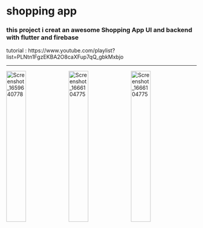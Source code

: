 <h1>shopping app</h1>

<h3>
this project i creat an awesome  Shopping App UI and backend with flutter and firebase
</h3>
<p>
tutorial :
https://www.youtube.com/playlist?list=PLNtn1FgzEKBA2O8caXFup7qQ_gbkMxbjo
</p>
<hr>
<div style = ""> 
<img src="https://github.com/alireza4585/ecommerce1/assets/102475069/fddd1339-714a-4a26-96b9-0bf93dd4cc6e" alt="Screenshot_1659640778" width="32%"/>
<img src="https://github.com/alireza4585/ecommerce1/assets/102475069/b3a289a6-9d19-4e5c-9bcb-ccd80ba8b3de" alt="Screenshot_1666104775" width="32%"/>
<img src="https://github.com/alireza4585/ecommerce1/assets/102475069/aa54dc35-8e7f-425e-be89-3492615b39d9" alt="Screenshot_1666104775" width="32%"/>

</div>
